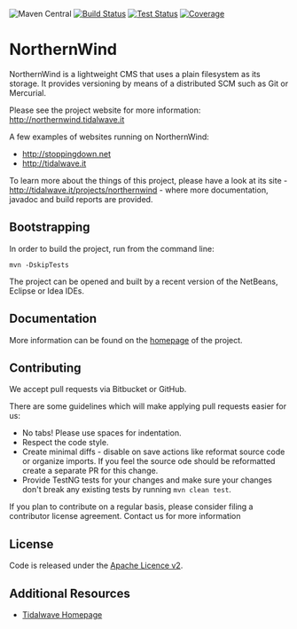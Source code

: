 ![Maven Central](https://img.shields.io/maven-central/v/it.tidalwave.northernwind/northernwind.svg)
[![Build Status](https://img.shields.io/jenkins/s/http/services.tidalwave.it/ci/job/NorthernWind_Build_from_Scratch.svg)](http://services.tidalwave.it/ci/view/NorthernWind)
[![Test Status](https://img.shields.io/jenkins/t/http/services.tidalwave.it/ci/job/NorthernWind.svg)](http://services.tidalwave.it/ci/view/NorthernWind)
[![Coverage](https://img.shields.io/jenkins/c/http/services.tidalwave.it/ci/job/NorthernWind.svg)](http://services.tidalwave.it/ci/view/NorthernWind)

NorthernWind
================================

NorthernWind is a lightweight CMS that uses a plain filesystem as its storage. It provides versioning by means of
a distributed SCM such as Git or Mercurial.

Please see the project website for more information: http://northernwind.tidalwave.it

A few examples of websites running on NorthernWind:

* http://stoppingdown.net
* http://tidalwave.it

To learn more about the things of this project, please have a look at its site - http://tidalwave.it/projects/northernwind - where more documentation, javadoc
and build reports are provided.


Bootstrapping
-------------

In order to build the project, run from the command line:

```mvn -DskipTests```

The project can be opened and built by a recent version of the NetBeans, Eclipse or Idea IDEs.


Documentation
-------------

More information can be found on the [homepage](http://tidalwave.it/projects/northernwind) of the project.


Contributing
------------

We accept pull requests via Bitbucket or GitHub.

There are some guidelines which will make applying pull requests easier for us:

* No tabs! Please use spaces for indentation.
* Respect the code style.
* Create minimal diffs - disable on save actions like reformat source code or organize imports. If you feel the source
  ode should be reformatted create a separate PR for this change.
* Provide TestNG tests for your changes and make sure your changes don't break any existing tests by running
```mvn clean test```.

If you plan to contribute on a regular basis, please consider filing a contributor license agreement. Contact us for
 more information


License
-------

Code is released under the [Apache Licence v2](https://www.apache.org/licenses/LICENSE-2.0.txt).


Additional Resources
--------------------

* [Tidalwave Homepage](http://tidalwave.it)
